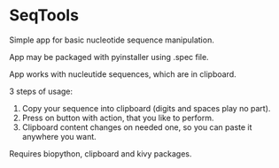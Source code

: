 # SeqTools
Simple app for basic nucleotide sequence manipulation.

App may be packaged with pyinstaller using .spec file.

App works with nucleutide sequences, which are in clipboard.

3 steps of usage:
1. Copy your sequence into clipboard (digits and spaces play no part).
2. Press on button with action, that you like to perform.
3. Clipboard content changes on needed one, so you can paste it anywhere you want.

Requires biopython, clipboard and kivy packages.
